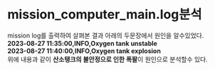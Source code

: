 # mission_computer_main.log분석
mission log를 출력하여 살펴본 결과 아래의 두문장에서 원인을 알수있었다.  
**2023-08-27 11:35:00,INFO,Oxygen tank unstable**  
**2023-08-27 11:40:00,INFO,Oxygen tank explosion**  
위에 내용과 같이 **산소탱크의 불안정으로 인한 폭팔**이 원인으로 분석할수 있다. 